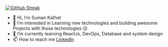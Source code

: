 [![GitHub Streak](https://streak-stats.demolab.com?user=sumankathet51&theme=dark)](https://git.io/streak-stats)


- 👋 Hi, I’m Suman Kathet
- 👀 I’m interested in Learning new technologies and building awesome Projects with those technologies 😉
- 🌱 I’m currently learning ReactJs, DevOps, Database and system design
- 📫 How to reach me <a href="https://www.linkedin.com/in/suman-kathet-962423141/">LinkedIn</a>


